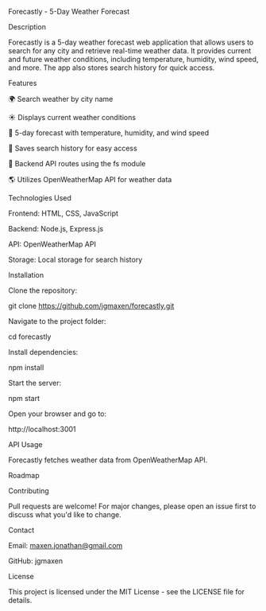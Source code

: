 Forecastly - 5-Day Weather Forecast



Description

Forecastly is a 5-day weather forecast web application that allows users to search for any city and retrieve real-time weather data. It provides current and future weather conditions, including temperature, humidity, wind speed, and more. The app also stores search history for quick access.

Features

🌍 Search weather by city name

☀️ Displays current weather conditions

📅 5-day forecast with temperature, humidity, and wind speed

📌 Saves search history for easy access

🔧 Backend API routes using the fs module

🌎 Utilizes OpenWeatherMap API for weather data

Technologies Used

Frontend: HTML, CSS, JavaScript

Backend: Node.js, Express.js

API: OpenWeatherMap API

Storage: Local storage for search history

Installation

Clone the repository:

git clone https://github.com/jgmaxen/forecastly.git

Navigate to the project folder:

cd forecastly

Install dependencies:

npm install

Start the server:

npm start

Open your browser and go to:

http://localhost:3001

API Usage

Forecastly fetches weather data from OpenWeatherMap API. 


Roadmap



Contributing

Pull requests are welcome! For major changes, please open an issue first to discuss what you'd like to change.

Contact

Email: maxen.jonathan@gmail.com

GitHub: jgmaxen

License

This project is licensed under the MIT License - see the LICENSE file for details.

